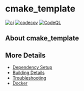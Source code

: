 # cmake_template

[![ci](https://github.com/AASanchezA/cmake_template/actions/workflows/ci.yml/badge.svg)](https://github.com/AASanchezA/cmake_template/actions/workflows/ci.yml)
[![codecov](https://codecov.io/gh/AASanchezA/cmake_template/branch/main/graph/badge.svg)](https://codecov.io/gh/AASanchezA/cmake_template)
[![CodeQL](https://github.com/AASanchezA/cmake_template/actions/workflows/codeql-analysis.yml/badge.svg)](https://github.com/AASanchezA/cmake_template/actions/workflows/codeql-analysis.yml)

## About cmake_template



## More Details

 * [Dependency Setup](README_dependencies.md)
 * [Building Details](README_building.md)
 * [Troubleshooting](README_troubleshooting.md)
 * [Docker](README_docker.md)
